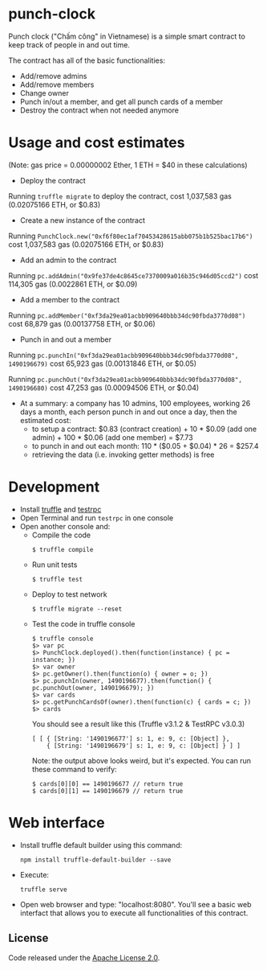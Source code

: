 # punch-clock

Punch clock ("Chấm công" in Vietnamese) is a simple smart contract to keep track of people in and out time.

The contract has all of the basic functionalities:
* Add/remove admins
* Add/remove members
* Change owner
* Punch in/out a member, and get all punch cards of a member
* Destroy the contract when not needed anymore

# Usage and cost estimates 

(Note: gas price = 0.00000002 Ether, 1 ETH = $40 in these calculations)

* Deploy the contract
  
Running `truffle migrate` to deploy the contract, cost 1,037,583 gas (0.02075166 ETH, or $0.83)

* Create a new instance of the contract
  
Running `PunchClock.new("0xf6f80ec1af70453428615abb075b1b525bac17b6")` cost 1,037,583 gas (0.02075166 ETH, or $0.83)

* Add an admin to the contract
  
Running `pc.addAdmin("0x9fe37de4c8645ce7370009a016b35c946d05ccd2")` cost 114,305 gas (0.0022861 ETH, or $0.09)

* Add a member to the contract
  
Running `pc.addMember("0xf3da29ea01acbb909640bbb34dc90fbda3770d08")` cost 68,879 gas (0.00137758 ETH, or $0.06)

* Punch in and out a member
  
Running `pc.punchIn("0xf3da29ea01acbb909640bbb34dc90fbda3770d08", 1490196679)` cost 65,923 gas (0.00131846 ETH, or $0.05)
  
Running `pc.punchOut("0xf3da29ea01acbb909640bbb34dc90fbda3770d08", 1490196680)` cost 47,253 gas (0.00094506 ETH, or $0.04)

* At a summary: a company has 10 admins, 100 employees, working 26 days a month, each person punch in and out once a day, then the estimated cost:
    * to setup a contract:
        $0.83 (contract creation) + 10 * $0.09 (add one admin) + 100 * $0.06 (add one member) = $7.73
    * to punch in and out each month:
        110 * ($0.05 + $0.04) * 26 = $257.4
    * retrieving the data (i.e. invoking getter methods) is free

# Development

* Install [truffle](http://truffleframework.com/) and [testrpc](https://github.com/ethereumjs/testrpc)
* Open Terminal and run `testrpc` in one console
* Open another console and:
    * Compile the code
        ```
        $ truffle compile
        ```
    * Run unit tests
        ```
        $ truffle test 
        ``` 
    * Deploy to test network
        ```
        $ truffle migrate --reset
        ```
    * Test the code in truffle console
        ```
        $ truffle console
        $> var pc
        $> PunchClock.deployed().then(function(instance) { pc = instance; })
        $> var owner
        $> pc.getOwner().then(function(o) { owner = o; })
        $> pc.punchIn(owner, 1490196677).then(function() { pc.punchOut(owner, 1490196679); })
        $> var cards
        $> pc.getPunchCardsOf(owner).then(function(c) { cards = c; })
        $> cards
        ```
        You should see a result like this (Truffle v3.1.2 & TestRPC v3.0.3)
        ```
        [ [ { [String: '1490196677'] s: 1, e: 9, c: [Object] },
            { [String: '1490196679'] s: 1, e: 9, c: [Object] } ] ]
        ```
        Note: the output above looks weird, but it's expected. You can run these command to verify:
        ```
        $ cards[0][0] == 1490196677 // return true
        $ cards[0][1] == 1490196679 // return true
        ```

# Web interface
* Install truffle default builder using this command:
    ```
    npm install truffle-default-builder --save
    ```
* Execute:
    ```
    truffle serve
    ```
* Open web browser and type: "localhost:8080". You'll see a basic web interfact that allows you to execute all functionalities of this contract.

## License
Code released under the [Apache License 2.0](https://github.com/tiendatiowa/punch-clock/blob/master/LICENSE).
